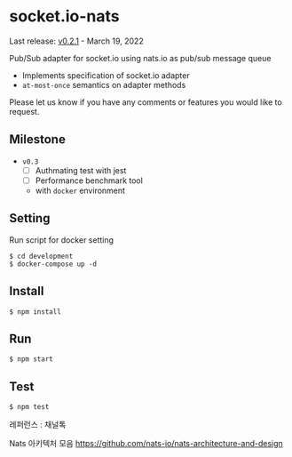 # socket.io-nats

Last release: [v0.2.1](https://www.npmjs.com/package/socket.io-nats-adapter) - March 19, 2022

Pub/Sub adapter for socket.io using nats.io as pub/sub message queue

- Implements specification of socket.io adapter
- `at-most-once` semantics on adapter methods

Please let us know if you have any comments or features you would like to request.

## Milestone

- `v0.3`
    - [ ] Authmating test with jest
    - [ ] Performance benchmark tool
    - with `docker` environment

## Setting

Run script for docker setting

```shell
$ cd development
$ docker-compose up -d
```

## Install
```shell
$ npm install
```

## Run
```shell
$ npm start
```

## Test
```shell
$ npm test
```

레퍼런스 : 채널톡

Nats 아키텍처 모음
https://github.com/nats-io/nats-architecture-and-design
